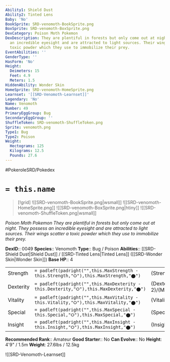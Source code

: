 ```yaml
---
Ability1: Shield Dust
Ability2: Tinted Lens
Baby: 'No'
BookSprite: SRD-venomoth-BookSprite.png
BoxSprite: SRD-venomoth-BoxSprite.png
DexCategory: Poison Moth Pokemon
DexDescription: They are plentiful in forests but only come out at night. They possess
  an incredible eyesight and are attracted to light sources. Their wings scatter a
  toxic powder which they use to immobilize their prey.
EventAbilities: ''
GenderType: ''
HasForm: 'No'
Height:
  Deimeters: 15
  Feet: 4.9
  Meters: 1.5
HiddenAbility: Wonder Skin
HomeSprite: SRD-venomoth-HomeSprite.png
Learnset: '[[SRD-Venomoth-Learnset]]'
Legendary: 'No'
Name: Venomoth
Number: 49
PrimaryEggGroup: Bug
SecondaryEggGroup: ''
ShuffleToken: SRD-venomoth-ShuffleToken.png
Sprite: venomoth.png
Type1: Bug
Type2: Poison
Weight:
  Hectograms: 125
  Kilograms: 12.5
  Pounds: 27.6
---
```


#PokeroleSRD/Pokedex

# `= this.name`

> [!grid]
> ![[SRD-venomoth-BookSprite.png|wsmall]]
> ![[SRD-venomoth-HomeSprite.png]]
> ![[SRD-venomoth-BoxSprite.png|htiny]]
> ![[SRD-venomoth-ShuffleToken.png|wsmall]]


*Poison Moth Pokemon*
*They are plentiful in forests but only come out at night. They possess an incredible eyesight and are attracted to light sources. Their wings scatter a toxic powder which they use to immobilize their prey.*

**DexID**:: 0049
**Species**:: Venomoth
**Type**:: Bug / Poison
**Abilities**:: [[SRD-Shield Dust|Shield Dust]] / [[SRD-Tinted Lens|Tinted Lens]] ([[SRD-Wonder Skin|Wonder Skin]])
**Base HP**:: 4

|           |                                                                                        |                                          |
| --------- | -------------------------------------------------------------------------------------- | ---------------------------------------- |
| Strength  | `= padleft(padright("",this.MaxStrength - this.Strength,"⭘"),this.MaxStrength,"⬤")`    | (Strength::2)/(MaxStrength::4)   |
| Dexterity | `= padleft(padright("",this.MaxDexterity - this.Dexterity,"⭘"),this.MaxDexterity,"⬤")` | (Dexterity:: 2)/(MaxDexterity::4) |
| Vitality  | `= padleft(padright("",this.MaxVitality - this.Vitality,"⭘"),this.MaxVitality,"⬤")`    | (Vitality::2)/(MaxVitality::5)   |
| Special   | `= padleft(padright("",this.MaxSpecial - this.Special,"⭘"),this.MaxSpecial,"⬤")`       | (Special::2)/(MaxSpecial::5)     |
| Insight   | `= padleft(padright("",this.MaxInsight - this.Insight,"⭘"),this.MaxInsight,"⬤")`       | (Insight::2)/(MaxInsight::5)     |


**Recommended Rank**:: Amateur
**Good Starter**:: No
**Can Evolve**:: No
**Height**: 4'9" / 1.5m
**Weight**: 27.6lbs / 12.5kg

![[SRD-Venomoth-Learnset]]